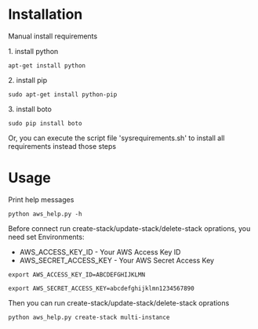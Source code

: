 Installation
============

Manual install requirements

1\. install python

```
apt-get install python
```

2\. install pip

```
sudo apt-get install python-pip
```

3\. install boto

```
sudo pip install boto
```

Or, you can execute the script file 'sysrequirements.sh' to install all requirements instead those steps


Usage
=====

Print help messages

```
python aws_help.py -h
```

Before connect run create-stack/update-stack/delete-stack oprations, you need set Environments:

- AWS_ACCESS_KEY_ID - Your AWS Access Key ID
- AWS_SECRET_ACCESS_KEY - Your AWS Secret Access Key

```
export AWS_ACCESS_KEY_ID=ABCDEFGHIJKLMN

export AWS_SECRET_ACCESS_KEY=abcdefghijklmn1234567890

```

Then you can run create-stack/update-stack/delete-stack oprations

```
python aws_help.py create-stack multi-instance
```